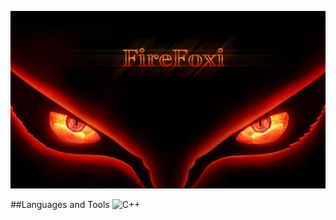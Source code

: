 ![Header](https://github.com/FireFoxi19/FireFoxi19/blob/main/assets/курама.jpg)


##Languages and Tools
![C++](https://img.shields.io/badge/-C%2b%2b-000000?style=for-the-badge&logo=C%2b%2b%logoColor=6296CC)
